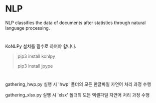 # NLP

NLP classifies the data of documents after statistics through natural language processing.
#
KoNLPy 설치를 필수로 하여야 합니다.

> pip3 install konlpy
>
> pip3 install jpype
#
gathering_hwp.py 실행 시 'hwp' 폴더의 모든 한글파일 자연어 처리 과정 수행

gathering_xlsx.py 실행 시 'xlsx' 폴더의 모든 엑셀파일 자연어 처리 과정 수행

